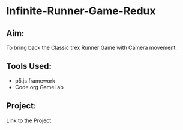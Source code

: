 # Infinite-Runner-Game-Redux

## Aim: 
To bring back the Classic trex Runner Game with Camera movement.

## Tools Used: 
- p5.js framework
- Code.org GameLab

## Project: 
Link to the Project: 
